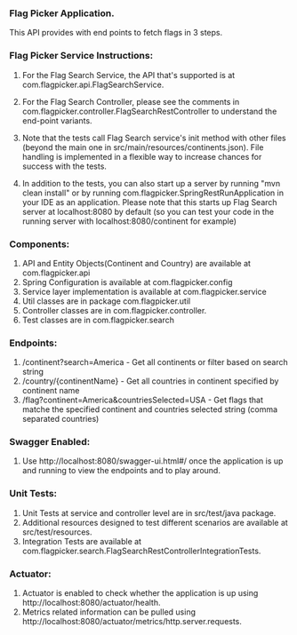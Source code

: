 ### Flag Picker Application.
This API provides with end points to fetch flags in 3 steps.

### Flag Picker Service Instructions:

1. For the Flag Search Service, the API that's supported is at
   com.flagpicker.api.FlagSearchService.
   
2. For the Flag Search Controller, please see the comments in
   com.flagpicker.controller.FlagSearchRestController
   to understand the end-point variants.
   
3. Note that the tests call Flag Search service's init method with other 
   files (beyond the main one in src/main/resources/continents.json). 
   File handling is implemented in a flexible way to increase chances 
   for success with the tests.
   
4. In addition to the tests, you can also start up a server by running
   "mvn clean install" or by running
   com.flagpicker.SpringRestRunApplication in your IDE as an application. 
   Please note that this starts up Flag Search server at localhost:8080 
   by default (so you can test your code in the running server with localhost:8080/continent
   for example)

### Components:

1. API and Entity Objects(Continent and Country) are available at com.flagpicker.api
2. Spring Configuration is available at com.flagpicker.config
3. Service layer implementation is available at com.flagpicker.service
4. Util classes are in package com.flagpicker.util
5. Controller classes are in com.flagpicker.controller.
6. Test classes are in com.flagpicker.search

### Endpoints:

1. /continent?search=America - Get all continents or filter based on search string
2. /country/{continentName} - Get all countries in continent specified by continent name
3. /flag?continent=America&countriesSelected=USA - Get flags that matche the specified continent and countries selected string (comma separated countries)
    
### Swagger Enabled:

1. Use http://localhost:8080/swagger-ui.html#/ once the application is up and running to view the endpoints and to play around.

### Unit Tests:

1. Unit Tests at service and controller level are in src/test/java package.
2. Additional resources designed to test different scenarios are available at src/test/resources. 
3. Integration Tests are available at com.flagpicker.search.FlagSearchRestControllerIntegrationTests.

### Actuator:

1. Actuator is enabled to check whether the application is up using http://localhost:8080/actuator/health.
2. Metrics related information can be pulled using http://localhost:8080/actuator/metrics/http.server.requests.